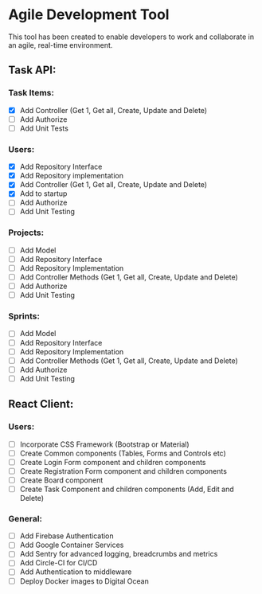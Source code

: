 # Agile Development Tool

This tool has been created to enable developers to work and collaborate in an agile, real-time environment. 

## Task API:
### Task Items:
- [x] Add Controller (Get 1, Get all, Create, Update and Delete)
- [ ] Add Authorize
- [ ] Add Unit Tests

### Users:
- [x] Add Repository Interface
- [x] Add Repository implementation
- [x] Add Controller (Get 1, Get all, Create, Update and Delete)
- [x] Add to startup
- [ ] Add Authorize
- [ ] Add Unit Testing

### Projects:
- [ ] Add Model
- [ ] Add Repository Interface
- [ ] Add Repository Implementation
- [ ] Add Controller Methods (Get 1, Get all, Create, Update and Delete)
- [ ] Add Authorize
- [ ] Add Unit Testing

### Sprints: 
- [ ] Add Model
- [ ] Add Repository Interface
- [ ] Add Repository Implementation
- [ ] Add Controller Methods (Get 1, Get all, Create, Update and Delete)
- [ ] Add Authorize
- [ ] Add Unit Testing

## React Client:
### Users:
- [ ] Incorporate CSS Framework (Bootstrap or Material)
- [ ] Create Common components (Tables, Forms and Controls etc)
- [ ] Create Login Form component and children components
- [ ] Create Registration Form component and children components
- [ ] Create Board component
- [ ] Create Task Component and children components (Add, Edit and Delete)

### General:
- [ ] Add Firebase Authentication
- [ ] Add Google Container Services
- [ ] Add Sentry for advanced logging, breadcrumbs and metrics
- [ ] Add Circle-CI for CI/CD
- [ ] Add Authentication to middleware
- [ ] Deploy Docker images to Digital Ocean
